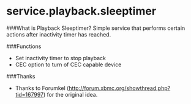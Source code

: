 service.playback.sleeptimer
===============

###What is Playback Sleeptimer?
Simple service that performs certain actions after inactivity timer has reached.

###Functions
- Set inactivity timer to stop playback
- CEC option to turn of CEC capable device

###Thanks
- Thanks to Forumkel (http://forum.xbmc.org/showthread.php?tid=167997) for the original idea.
